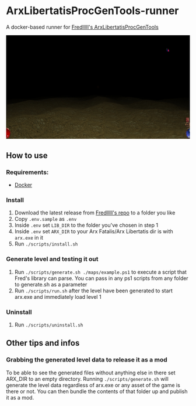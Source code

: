 # ArxLibertatisProcGenTools-runner

A docker-based runner for [Fredlllll's ArxLibertatisProcGenTools](https://github.com/fredlllll/ArxLibertatisProcGenTools/releases)

![Preview of the output of maps/exampe.ps1](preview-of-example.jpg?raw=true "Preview of the output of maps/exampe.ps1")

## How to use

### Requirements:

- [Docker](https://www.docker.com/get-started/)

### Install

1. Download the latest release from [Fredlllll's repo](https://github.com/fredlllll/ArxLibertatisProcGenTools/releases)
   to a folder you like
1. Copy `.env.sample` as `.env`
1. Inside `.env` set `LIB_DIR` to the folder you've chosen in step 1
1. Inside `.env` set `ARX_DIR` to your Arx Fatalis/Arx Libertatis dir is with `arx.exe` in it
1. Run `./scripts/install.sh`

### Generate level and testing it out

1. Run `./scripts/generate.sh ./maps/example.ps1` to execute a script that Fred's library can parse. You can pass in
   any ps1 scripts from any folder to generate.sh as a parameter
1. Run `./scripts/run.sh` after the level have been generated to start arx.exe and immediately load level 1

### Uninstall

1. Run `./scripts/uninstall.sh`

## Other tips and infos

### Grabbing the generated level data to release it as a mod

To be able to see the generated files without anything else in there set ARX_DIR to an empty directory. Running
`./scripts/generate.sh` will generate the level data regardless of arx.exe or any asset of the game is there or not.
You can then bundle the contents of that folder up and publish it as a mod.
